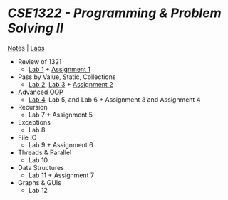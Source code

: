 # _CSE1322 - Programming & Problem Solving II_
[Notes](https://www.kennesaw.edu/ccse/first-year-experience/cse-1322.php) | [Labs](https://www.kennesaw.edu/ccse/first-year-experience/cse-1322-lab.php)
- Review of 1321
  - [Lab 1](https://github.com/aunoitsgolden/CSE_1322L/blob/main/1321%20Review/Lab1.java) + [Assignment 1](https://github.com/aunoitsgolden/CSE_1322L/blob/main/1321%20Review/Assignment1.java)
- Pass by Value, Static, Collections
  - [Lab 2](https://github.com/aunoitsgolden/CSE_1322L/blob/main/Pass%20by%20Value%2C%20Static%2C%20Collections/Lab2.java), [Lab 3](https://github.com/aunoitsgolden/CSE_1322L/blob/main/Pass%20by%20Value%2C%20Static%2C%20Collections/Lab3.java) + [Assignment 2](https://github.com/aunoitsgolden/CSE_1322L/blob/main/Pass%20by%20Value%2C%20Static%2C%20Collections/Assignment2.java)
- Advanced OOP
  - [Lab 4](https://github.com/aunoitsgolden/CSE_1322L/blob/main/Advanced%20OOP/Lab4.java), Lab 5, and Lab 6 + Assignment 3 and Assignment 4
- Recursion
  - Lab 7 + Assignment 5
- Exceptions
  - Lab 8
- File IO
  - Lab 9 + Assignment 6
- Threads & Parallel
  - Lab 10
- Data Structures
  - Lab 11 + Assignment 7
- Graphs & GUIs
  - Lab 12
